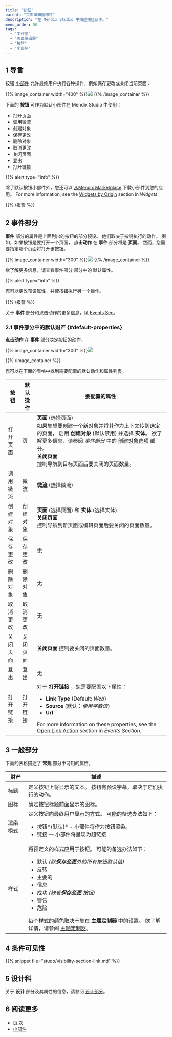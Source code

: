 ```yaml
---
title: "按钮"
parent: "页面编辑器部件"
description: "在 Mendix Studio 中描述按钮部件。"
menu_order: 50
tags:
  - "工作室"
  - "页面编辑器"
  - "按钮"
  - "小部件"
---
```


## 1 导言

按钮 [小部件](page-editor-widgets) 允许最终用户执行各种操作，例如保存更改或关闭当前页面：

{{% image_container width="400" %}}![](attachments/page-editor-widgets-buttons/button-example.png)
{{% /image_container %}}

下面的 **按钮** 可作为默认小部件在 Mendix Studio 中使用：

* 打开页面
* 调用微流
* 创建对象
* 保存更改
* 删除对象
* 取消更改
* 关闭页面
* 登出
* 打开链接

{{% alert type="info" %}}

除了默认按钮小部件外，您还可以 [从Mendix Marketplace](https://marketplace.mendix.com/) 下载小部件到您的应用。 For more information, see the [Widgets by Origin](page-editor-widgets#widgets-by-origin) section in *Widgets*.

{{% /报警 %}}

## 2 事件部分

**事件** 部分的属性是上面列出的按钮的部分预设。 他们取决于按键执行的动作。 例如，如果按钮是要打开一个页面， **点击动作** 在 **事件** 部分将是 **页面**。 然而，您需要指定哪个页面将打开该按钮。

{{% image_container width="300" %}}![](attachments/page-editor-widgets-buttons/events-section-page-button.png)
{{% /image_container %}}

欲了解更多信息，请查看事件部分</a> 部分中的
默认属性。 </p> 

{{% alert type="info" %}}

您可以更改预设属性，并使按钮执行另一个操作。 

{{% /报警 %}}

关于 **事件** 部分和点击动作的更多信息，见 [Events Sec](page-editor-widgets-events-section)。



### 2.1 事件部分中的默认财产 {#default-properties}

**点击动作** 在 **事件** 部分决定按钮的动作。 

{{% image_container width="300" %}}![](attachments/page-editor-widgets-buttons/events-section.png) 

{{% /image_container %}}

您可以在下面的表格中找到需要配置的默认动作和属性列表。 

| 按钮   | 默认操作 | 要配置的属性                                                                                                                                                                                                                                  |
| ---- | ---- | --------------------------------------------------------------------------------------------------------------------------------------------------------------------------------------------------------------------------------------- |
| 打开页面 | 页    | **页面** (选择页面) <br />如果您想要创建一个新对象并将其作为上下文传到选定的页面， 启用 **创建对象** (默认禁用) 并选择 **实体**。 欲了解更多信息，请参阅 *事件部分* 中的 [创建对象选项](page-editor-widgets-events-section#create-object-option) 部分。 <br /> **关闭页面** <br />控制导航到目标页面后要关闭的页面数量。 |
| 调用微流 | 微流   | **微流** (选择微流)                                                                                                                                                                                                                           |
| 创建对象 | 创建对象 | **页面** (选择页面) 和 **实体** (选择实体) <br /> **关闭页面** <br />控制导航到新页面或编辑页面后要关闭的页面数量。                                                                                                                                                 |
| 保存更改 | 保存更改 | 无                                                                                                                                                                                                                                       |
| 删除对象 | 删除对象 | 无                                                                                                                                                                                                                                       |
| 取消更改 | 取消更改 | 无                                                                                                                                                                                                                                       |
| 关闭页面 | 关闭页面 | **关闭页面** 控制要关闭的页面数量。                                                                                                                                                                                                                    |
| 登出   | 登出   | 无                                                                                                                                                                                                                                       |
| 打开链接 | 打开链接 | 对于 **打开链接** ，您需要配置以下属性： <ul><li>**Link Type** (Default: *Web*)</li><li>**Source** (默认：*使用字数值*)</li><li>**Url**</li></ul> For more information on these properties, see the [Open Link Action](page-editor-widgets-events-section#open-link-action) section in *Events Section*.                                  |




## 3 一般部分

下面的表格描述了 **常规** 部分中可用的属性。

| 财产   | 描述                                                                                                                 |
| ---- | ------------------------------------------------------------------------------------------------------------------ |
| 标题   | 定义按钮上将显示的文本。 按钮有预设字幕，取决于它们执行的动作。                                                                                   |
| 图标   | 确定按钮标题前面显示的图标。                                                                                                     |
| 渲染模式 | 定义按钮向最终用户显示的方式。 可能的备选办法如下： <ul><li>按钮*(默认)* - 小部件将作为按钮渲染。</li><li>链接 — 小部件将呈现为超链接</li></ul>                                                                |
| 样式   | 将预定义的样式应用于按钮。 可能的备选办法如下： <ul><li>默认 <em>(除**保存变更**外的所有按钮默认值)</em></li><li>反转</li><li>主要的</li><li>信息</li><li>成功 <em>(缺省**保存变更** 按钮)</em></li><li>警告</li><li>危险</li></ul>每个样式的颜色取决于您在 **主题定制器** 中的设置。 欲了解详情，请参阅 [主题定制器](theme-customizer)。 |




## 4 条件可见性

{{% snippet file="studo/visibility-section-link.md" %}}



## 5 设计科

关于 **设计** 部分及其属性的信息，请参阅 [设计部分](page-editor-widgets-design-section)。



## 6 阅读更多

* [页 次](page-editor)
* [小部件](页面编辑器部件)
